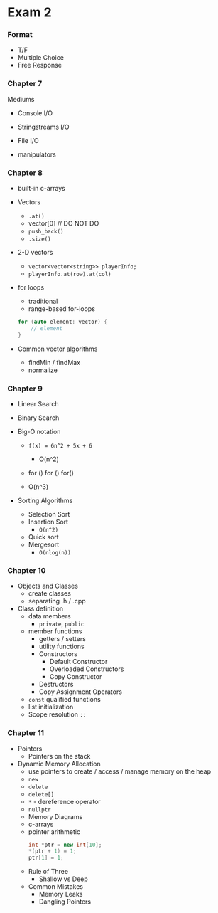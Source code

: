 # Exam 2

### Format
- T/F
- Multiple Choice
- Free Response

### Chapter 7
Mediums
- Console I/O
- Stringstreams I/O
- File I/O

- manipulators

### Chapter 8
- built-in c-arrays
- Vectors
    - `.at()`
    - vector[0] // DO NOT DO
    - `push_back()`
    - `.size()`
- 2-D vectors
    - `vector<vector<string>> playerInfo;`
    - `playerInfo.at(row).at(col)`
- for loops
    - traditional
    - range-based for-loops
    ```c++
    for (auto element: vector) {
        // element
    }
    ```

- Common vector algorithms
    - findMin / findMax
    - normalize

### Chapter 9
- Linear Search
- Binary Search

- Big-O notation
    - `f(x) = 6n^2 + 5x + 6`
        - O(n^2)
    - for ()
        for ()
            for()

    - O(n^3)

- Sorting Algorithms
    - Selection Sort
    - Insertion Sort
        -  `O(n^2)`
    - Quick sort
    - Mergesort
        - `O(nlog(n))`

### Chapter 10
- Objects and Classes
    - create classes
    - separating .h / .cpp
- Class definition
    - data members
        - `private`, `public`
    - member functions
        - getters / setters
        - utility functions
        - Constructors
            - Default Constructor
            - Overloaded Constructors
            - Copy Constructor
        - Destructors
        - Copy Assignment Operators
    - `const` qualified functions
    - list initialization
    - Scope resolution `::`

### Chapter 11
- Pointers
    - Pointers on the stack
- Dynamic Memory Allocation
    - use pointers to create / access / manage memory on the heap
    - `new`
    - `delete`
    - `delete[]`
    - `*` - dereference operator
    - `nullptr`
    - Memory Diagrams
    - c-arrays 
    - pointer arithmetic
        ```c++
        int *ptr = new int[10];
        *(ptr + 1) = 1;
        ptr[1] = 1;
        ```
    - Rule of Three
        - Shallow vs Deep
    - Common Mistakes
        - Memory Leaks
        - Dangling Pointers




